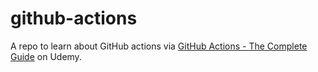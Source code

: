 # github-actions
A repo to learn about GitHub actions via [GitHub Actions - The Complete Guide](https://www.udemy.com/course/github-actions-the-complete-guide/) on Udemy.

